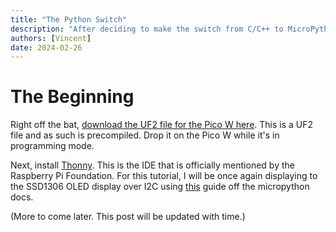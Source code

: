 ```yaml
---
title: "The Python Switch"
description: "After deciding to make the switch from C/C++ to MicroPython, I'm here once again to make a writeup on getting things set up and ready."
authors: [Vincent]
date: 2024-02-26
---
```


# The Beginning
Right off the bat, [download the UF2 file for the Pico W here](https://www.raspberrypi.com/documentation/microcontrollers/micropython.html). This is a UF2 file and as such is precompiled. Drop it on the Pico W while it's in programming mode.

Next, install [Thonny](https://thonny.org/). This is the IDE that is officially mentioned by the Raspberry Pi Foundation. For this tutorial, I will be once again displaying to the SSD1306 OLED display over I2C using [this](https://docs.micropython.org/en/latest/esp8266/tutorial/ssd1306.html) guide off the micropython docs.

(More to come later. This post will be updated with time.)